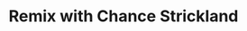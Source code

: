 ---
title: Remix with Chance Strickland
thumbnailTitle: Remix
hosts:
  - Ben Myers
  - Chance Strickland
---